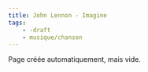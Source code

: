 ```yaml
---
title: John Lennon - Imagine
tags:
    - -draft
    - musique/chanson
---
```


Page créée automatiquement, mais vide.
